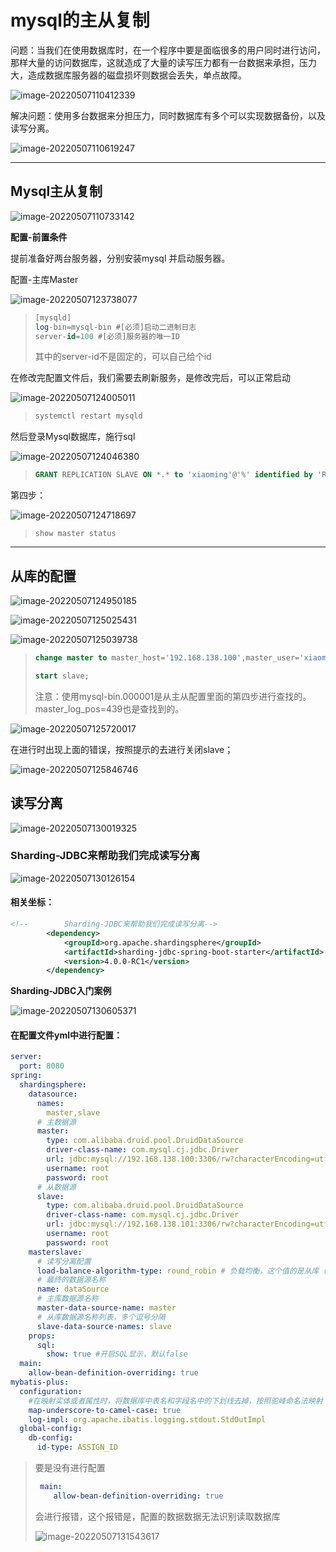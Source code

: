 # mysql的主从复制

​	问题：当我们在使用数据库时，在一个程序中要是面临很多的用户同时进行访问，那样大量的访问数据库，这就造成了大量的读写压力都有一台数据来承担，压力大，造成数据库服务器的磁盘损坏则数据会丢失，单点故障。

![image-20220507110412339](https://qinfeng-typora-img.oss-cn-chengdu.aliyuncs.com/img/202205071104491.png)



​	解决问题：使用多台数据来分担压力，同时数据库有多个可以实现数据备份，以及读写分离。

![image-20220507110619247](https://qinfeng-typora-img.oss-cn-chengdu.aliyuncs.com/img/202205071106396.png)



---

## Mysql主从复制

![image-20220507110733142](https://qinfeng-typora-img.oss-cn-chengdu.aliyuncs.com/img/202205071107310.png)

**配置-前置条件**

提前准备好两台服务器，分别安装mysql 并启动服务器。

配置-主库Master

![image-20220507123738077](https://qinfeng-typora-img.oss-cn-chengdu.aliyuncs.com/img/202205071237131.png)

> ```sql
> [mysqld]
> log-bin=mysql-bin #[必须]启动二进制日志
> server-id=100 #[必须]服务器的唯一ID
> ```
>
> 其中的server-id不是固定的，可以自己给个id

在修改完配置文件后，我们需要去刷新服务，是修改完后，可以正常启动

![image-20220507124005011](https://qinfeng-typora-img.oss-cn-chengdu.aliyuncs.com/img/202205071240052.png)

> ```sql
> systemctl restart mysqld
> ```

然后登录Mysql数据库，施行sql

![image-20220507124046380](https://qinfeng-typora-img.oss-cn-chengdu.aliyuncs.com/img/202205071240454.png)

> ```sql
> GRANT REPLICATION SLAVE ON *.* to 'xiaoming'@'%' identified by 'Root@123456'
> ```

第四步：

![image-20220507124718697](https://qinfeng-typora-img.oss-cn-chengdu.aliyuncs.com/img/202205071247759.png)

> ```slq
> show master status
> ```

---

## 从库的配置

![image-20220507124950185](https://qinfeng-typora-img.oss-cn-chengdu.aliyuncs.com/img/202205071249239.png)

![image-20220507125025431](https://qinfeng-typora-img.oss-cn-chengdu.aliyuncs.com/img/202205071250482.png)

![image-20220507125039738](https://qinfeng-typora-img.oss-cn-chengdu.aliyuncs.com/img/202205071250805.png)

> ```sql
> change master to master_host='192.168.138.100',master_user='xiaoming',master_password='Root@123456',master_log_file='mysql-bin.000001',master_log_pos=439;
> ```
>
> ```sql
> start slave;
> ```
>
> 注意：使用mysql-bin.000001是从主从配置里面的第四步进行查找的。master_log_pos=439也是查找到的。

![image-20220507125720017](https://qinfeng-typora-img.oss-cn-chengdu.aliyuncs.com/img/202205071257058.png)

在进行时出现上面的错误，按照提示的去进行关闭slave；

![image-20220507125846746](https://qinfeng-typora-img.oss-cn-chengdu.aliyuncs.com/img/202205071258794.png)



## 读写分离

![image-20220507130019325](https://qinfeng-typora-img.oss-cn-chengdu.aliyuncs.com/img/202205071300439.png)

### Sharding-JDBC来帮助我们完成读写分离

![image-20220507130126154](https://qinfeng-typora-img.oss-cn-chengdu.aliyuncs.com/img/202205071301276.png)

#### 相关坐标：

```xml
<!--        Sharding-JDBC来帮助我们完成读写分离-->
        <dependency>
            <groupId>org.apache.shardingsphere</groupId>
            <artifactId>sharding-jdbc-spring-boot-starter</artifactId>
            <version>4.0.0-RC1</version>
        </dependency>
```

**Sharding-JDBC入门案例**

![image-20220507130605371](https://qinfeng-typora-img.oss-cn-chengdu.aliyuncs.com/img/202205071306412.png)

#### 在配置文件yml中进行配置：

```yml
server:
  port: 8080
spring:
  shardingsphere:
    datasource:
      names:
        master,slave
      # 主数据源
      master:
        type: com.alibaba.druid.pool.DruidDataSource
        driver-class-name: com.mysql.cj.jdbc.Driver
        url: jdbc:mysql://192.168.138.100:3306/rw?characterEncoding=utf-8
        username: root
        password: root
      # 从数据源
      slave:
        type: com.alibaba.druid.pool.DruidDataSource
        driver-class-name: com.mysql.cj.jdbc.Driver
        url: jdbc:mysql://192.168.138.101:3306/rw?characterEncoding=utf-8
        username: root
        password: root
    masterslave:
      # 读写分离配置
      load-balance-algorithm-type: round_robin # 负载均衡，这个值的是从库（从库可能有多个）的负载均衡的策略，轮换着来从每个从库中
      # 最终的数据源名称
      name: dataSource
      # 主库数据源名称
      master-data-source-name: master
      # 从库数据源名称列表，多个逗号分隔
      slave-data-source-names: slave
    props:
      sql:
        show: true #开启SQL显示，默认false
  main:
    allow-bean-definition-overriding: true
mybatis-plus:
  configuration:
    #在映射实体或者属性时，将数据库中表名和字段名中的下划线去掉，按照驼峰命名法映射
    map-underscore-to-camel-case: true
    log-impl: org.apache.ibatis.logging.stdout.StdOutImpl
  global-config:
    db-config:
      id-type: ASSIGN_ID
```

> 要是没有进行配置
>
> ```yml
>  main:
>     allow-bean-definition-overriding: true
> ```
>
> 会进行报错，这个报错是，配置的数据数据无法识别读取数据库
>
> ![image-20220507131543617](https://qinfeng-typora-img.oss-cn-chengdu.aliyuncs.com/img/202205071315698.png)



